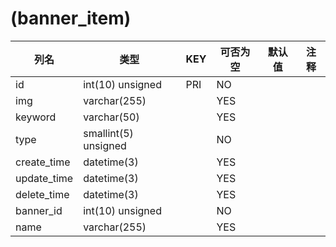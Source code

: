 # (banner_item)
| 列名 | 类型 | KEY | 可否为空 | 默认值 | 注释 |
| ---- | ---- | ---- | ---- | ---- | ----  |
| id | int(10) unsigned | PRI | NO |  |  |
| img | varchar(255) |  | YES |  |  |
| keyword | varchar(50) |  | YES |  |  |
| type | smallint(5) unsigned |  | NO |  |  |
| create_time | datetime(3) |  | YES |  |  |
| update_time | datetime(3) |  | YES |  |  |
| delete_time | datetime(3) |  | YES |  |  |
| banner_id | int(10) unsigned |  | NO |  |  |
| name | varchar(255) |  | YES |  |  |